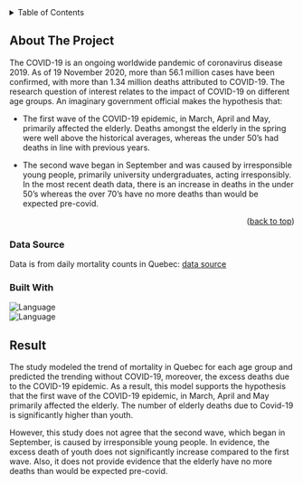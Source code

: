 <!-- TABLE OF CONTENTS -->
<details>
  <summary>Table of Contents</summary>
  <ol>
    <li>
      <a href="#about-the-project">About The Project</a>
      <ul>
        <li><a href="#data-source">Data Source</a></li>
        <li><a href="#built-with">Built With</a></li>
      </ul>
    </li>
    <li>
      <a href="#result">Result</a>
    </li>
  </ol>
</details>



<!-- ABOUT THE PROJECT -->
## About The Project

The COVID-19 is an ongoing worldwide pandemic of coronavirus disease 2019. As of 19 November
2020, more than 56.1 million cases have been confirmed, with more than 1.34 million deaths attributed to
COVID-19.
The research question of interest relates to the impact of COVID-19 on different age groups. An imaginary
government official makes the hypothesis that:

* The first wave of the COVID-19 epidemic, in March, April and May, primarily affected the elderly.
Deaths amongst the elderly in the spring were well above the historical averages, whereas the under
50’s had deaths in line with previous years.
  
* The second wave began in September and was caused by irresponsible young people, primarily university undergraduates, acting irresponsibly. In the most recent death data, there is an increase in deaths
in the under 50’s whereas the over 70’s have no more deaths than would be expected pre-covid.


<p align="right">(<a href="#readme-top">back to top</a>)</p>

### Data Source
Data is from daily mortality counts in Quebec:
<a href="https://www.stat.gouv.qc.ca/statistiques/population-demographie/deces-mortalite/WeeklyDeaths_QC_2010-2020_AgeGr.csv"> data source </a>

### Built With

![Language](https://img.shields.io/badge/R-276DC3?style=for-the-badge&logo=r&logoColor=white)  
![Language](https://img.shields.io/badge/RStudio-75AADB?style=for-the-badge&logo=RStudio&logoColor=white)  


<!-- RESULT -->
## Result

The study modeled the trend of mortality in Quebec for each age group and predicted the trending
without COVID-19, moreover, the excess deaths due to the COVID-19 epidemic.
As a result, this model supports the hypothesis that the first wave of the COVID-19 epidemic, in March,
April and May primarily affected the elderly. The number of elderly deaths due to Covid-19 is significantly higher
than youth.

However, this study does not agree that the second wave, which began in September, is caused by
irresponsible young people. In evidence, the excess death of youth does not significantly increase compared
to the first wave. Also, it does not provide evidence that the elderly have no more deaths than would be
expected pre-covid.
